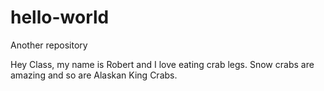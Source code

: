 # hello-world
Another repository 

Hey Class, my name is Robert and I love eating crab legs. Snow crabs are amazing and so are Alaskan King Crabs. 
